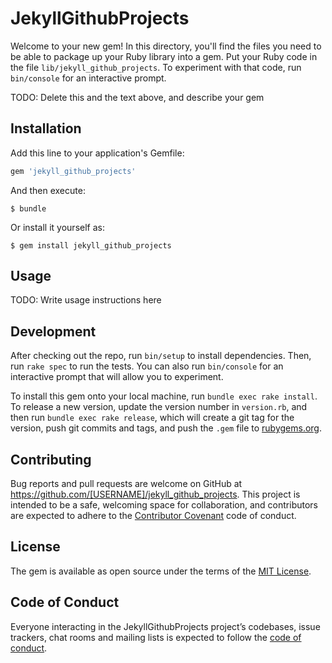 # JekyllGithubProjects

Welcome to your new gem! In this directory, you'll find the files you need to be able to package up your Ruby library into a gem. Put your Ruby code in the file `lib/jekyll_github_projects`. To experiment with that code, run `bin/console` for an interactive prompt.

TODO: Delete this and the text above, and describe your gem

## Installation

Add this line to your application's Gemfile:

```ruby
gem 'jekyll_github_projects'
```

And then execute:

    $ bundle

Or install it yourself as:

    $ gem install jekyll_github_projects

## Usage

TODO: Write usage instructions here

## Development

After checking out the repo, run `bin/setup` to install dependencies. Then, run `rake spec` to run the tests. You can also run `bin/console` for an interactive prompt that will allow you to experiment.

To install this gem onto your local machine, run `bundle exec rake install`. To release a new version, update the version number in `version.rb`, and then run `bundle exec rake release`, which will create a git tag for the version, push git commits and tags, and push the `.gem` file to [rubygems.org](https://rubygems.org).

## Contributing

Bug reports and pull requests are welcome on GitHub at https://github.com/[USERNAME]/jekyll_github_projects. This project is intended to be a safe, welcoming space for collaboration, and contributors are expected to adhere to the [Contributor Covenant](http://contributor-covenant.org) code of conduct.

## License

The gem is available as open source under the terms of the [MIT License](https://opensource.org/licenses/MIT).

## Code of Conduct

Everyone interacting in the JekyllGithubProjects project’s codebases, issue trackers, chat rooms and mailing lists is expected to follow the [code of conduct](https://github.com/[USERNAME]/jekyll_github_projects/blob/master/CODE_OF_CONDUCT.md).
